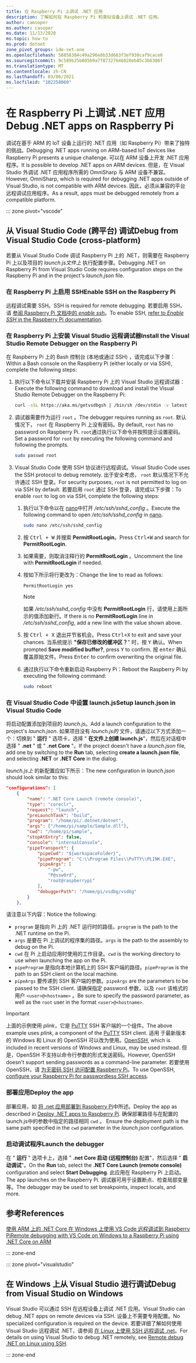 ```yaml
---
title: 在 Raspberry Pi 上调试 .NET 应用
description: 了解如何在 Raspberry Pi 和类似设备上调试 .NET 应用。
author: camsoper
ms.author: casoper
ms.date: 11/13/2020
ms.topic: how-to
ms.prod: dotnet
zone_pivot_groups: ide-set-one
ms.openlocfilehash: 58858384c49a296e0b33d663f3ef930caf9cace6
ms.sourcegitcommit: 9c589b25b005b9a7f87327646020eb85c3b6306f
ms.translationtype: MT
ms.contentlocale: zh-CN
ms.lasthandoff: 03/06/2021
ms.locfileid: "102258060"
---
```

# <a name="debug-net-apps-on-raspberry-pi"></a><span data-ttu-id="a9f08-103">在 Raspberry Pi 上调试 .NET 应用</span><span class="sxs-lookup"><span data-stu-id="a9f08-103">Debug .NET apps on Raspberry Pi</span></span>

<span data-ttu-id="a9f08-104">调试在基于 ARM 的 IoT 设备上运行的 .NET 应用（如 Raspberry Pi）带来了独特的挑战。</span><span class="sxs-lookup"><span data-stu-id="a9f08-104">Debugging .NET apps running on ARM-based IoT devices like Raspberry Pi presents a unique challenge.</span></span> <span data-ttu-id="a9f08-105">可以在 ARM 设备上开发 .NET 应用程序。</span><span class="sxs-lookup"><span data-stu-id="a9f08-105">It is possible to develop .NET apps on ARM devices.</span></span> <span data-ttu-id="a9f08-106">但是，在 Visual Studio 外调试 .NET 应用程序所需的 OmniSharp 与 ARM 设备不兼容。</span><span class="sxs-lookup"><span data-stu-id="a9f08-106">However, OmniSharp, which is required for debugging .NET apps outside of Visual Studio, is not compatible with ARM devices.</span></span> <span data-ttu-id="a9f08-107">因此，必须从兼容的平台远程调试应用程序。</span><span class="sxs-lookup"><span data-stu-id="a9f08-107">As a result, apps must be debugged remotely from a compatible platform.</span></span>

::: zone pivot="vscode"

## <a name="debug-from-visual-studio-code-cross-platform"></a><span data-ttu-id="a9f08-108">从 Visual Studio Code (跨平台) 调试</span><span class="sxs-lookup"><span data-stu-id="a9f08-108">Debug from Visual Studio Code (cross-platform)</span></span>

<span data-ttu-id="a9f08-109">若要从 Visual Studio Code 调试 Raspberry Pi 上的 .NET，则需要在 Raspberry Pi 上以及项目的 *launch.js文件上* 执行配置步骤。</span><span class="sxs-lookup"><span data-stu-id="a9f08-109">Debugging .NET on Raspberry Pi from Visual Studio Code requires configuration steps on the Raspberry Pi and in the project's *launch.json* file.</span></span>

### <a name="enable-ssh-on-the-raspberry-pi"></a><span data-ttu-id="a9f08-110">在 Raspberry Pi 上启用 SSH</span><span class="sxs-lookup"><span data-stu-id="a9f08-110">Enable SSH on the Raspberry Pi</span></span>

<span data-ttu-id="a9f08-111">远程调试需要 SSH。</span><span class="sxs-lookup"><span data-stu-id="a9f08-111">SSH is required for remote debugging.</span></span> <span data-ttu-id="a9f08-112">若要启用 SSH，请 [参阅 Raspberry Pi 文档中的 *enable ssh*](https://www.raspberrypi.org/documentation/remote-access/ssh/)。</span><span class="sxs-lookup"><span data-stu-id="a9f08-112">To enable SSH, [refer to *Enable SSH* in the Raspberry Pi documentation](https://www.raspberrypi.org/documentation/remote-access/ssh/).</span></span>

### <a name="install-the-visual-studio-remote-debugger-on-the-raspberry-pi"></a><span data-ttu-id="a9f08-113">在 Raspberry Pi 上安装 Visual Studio 远程调试器</span><span class="sxs-lookup"><span data-stu-id="a9f08-113">Install the Visual Studio Remote Debugger on the Raspberry Pi</span></span>

<span data-ttu-id="a9f08-114">在 Raspberry Pi 上的 Bash 控制台 (本地或通过 SSH) ，请完成以下步骤：</span><span class="sxs-lookup"><span data-stu-id="a9f08-114">Within a Bash console on the Raspberry Pi (either locally or via SSH), complete the following steps:</span></span>

1. <span data-ttu-id="a9f08-115">执行以下命令以下载并安装 Raspberry Pi 上的 Visual Studio 远程调试器：</span><span class="sxs-lookup"><span data-stu-id="a9f08-115">Execute the following command to download and install the Visual Studio Remote Debugger on the Raspberry Pi:</span></span>

    ```bash
    curl -sSL https://aka.ms/getvsdbgsh | /bin/sh /dev/stdin -v latest -l ~/vsdbg
    ```

1. <span data-ttu-id="a9f08-116">调试器需要作为运行 `root` 。</span><span class="sxs-lookup"><span data-stu-id="a9f08-116">The debugger requires running as `root`.</span></span> <span data-ttu-id="a9f08-117">默认情况下， `root` 在 Raspberry Pi 上没有密码。</span><span class="sxs-lookup"><span data-stu-id="a9f08-117">By default, `root` has no password on Raspberry Pi.</span></span> <span data-ttu-id="a9f08-118">`root`通过执行以下命令并按照提示设置密码。</span><span class="sxs-lookup"><span data-stu-id="a9f08-118">Set a password for `root` by executing the following command and following the prompts.</span></span>

    ```bash
    sudo passwd root
    ```

1. <span data-ttu-id="a9f08-119">Visual Studio Code 使用 SSH 协议进行远程调试。</span><span class="sxs-lookup"><span data-stu-id="a9f08-119">Visual Studio Code uses the SSH protocol to debug remotely.</span></span> <span data-ttu-id="a9f08-120">出于安全考虑， `root` 默认情况下不允许通过 SSH 登录。</span><span class="sxs-lookup"><span data-stu-id="a9f08-120">For security purposes, `root` is not permitted to log on via SSH by default.</span></span> <span data-ttu-id="a9f08-121">若要启用 `root` 通过 SSH 登录，请完成以下步骤：</span><span class="sxs-lookup"><span data-stu-id="a9f08-121">To enable `root` to log on via SSH, complete the following steps:</span></span>

    1. <span data-ttu-id="a9f08-122">执行以下命令以在 [nano](https://www.nano-editor.org/docs.php)中打开 */etc/ssh/sshd_config* 。</span><span class="sxs-lookup"><span data-stu-id="a9f08-122">Execute the following command to open */etc/ssh/sshd_config* in [nano](https://www.nano-editor.org/docs.php).</span></span>

        ```bash
        sudo nano /etc/ssh/sshd_config
        ```

    1. <span data-ttu-id="a9f08-123">按 <kbd>Ctrl + W</kbd> 并搜索 **PermitRootLogin**。</span><span class="sxs-lookup"><span data-stu-id="a9f08-123">Press <kbd>Ctrl+W</kbd> and search for **PermitRootLogin**.</span></span>
    1. <span data-ttu-id="a9f08-124">如果需要，则取消注释行的 **PermitRootLogin** 。</span><span class="sxs-lookup"><span data-stu-id="a9f08-124">Uncomment the line with **PermitRootLogin** if needed.</span></span>
    1. <span data-ttu-id="a9f08-125">按如下所示将行更改为：</span><span class="sxs-lookup"><span data-stu-id="a9f08-125">Change the line to read as follows:</span></span>

        ```console
        PermitRootLogin yes
        ```

        > [!NOTE]
        > <span data-ttu-id="a9f08-126">如果 */etc/ssh/sshd_config* 中没有 **PermitRootLogin** 行，请使用上面所示的值添加新行。</span><span class="sxs-lookup"><span data-stu-id="a9f08-126">If there is no **PermitRootLogin** line in */etc/ssh/sshd_config*, add a new line with the value shown above.</span></span>

    1. <span data-ttu-id="a9f08-127">按 <kbd>Ctrl + X</kbd> 退出并节省机会。</span><span class="sxs-lookup"><span data-stu-id="a9f08-127">Press <kbd>Ctrl+X</kbd> to exit and save your chances.</span></span> <span data-ttu-id="a9f08-128">当系统提示 **"保存已修改的缓冲区？**" 时，按 <kbd>Y</kbd> 确认。</span><span class="sxs-lookup"><span data-stu-id="a9f08-128">When prompted **Save modified buffer?**, press <kbd>Y</kbd> to confirm.</span></span> <span data-ttu-id="a9f08-129">按 <kbd>enter</kbd> 确认覆盖原始文件。</span><span class="sxs-lookup"><span data-stu-id="a9f08-129">Press <kbd>Enter</kbd> to confirm overwriting the original file.</span></span>
    1. <span data-ttu-id="a9f08-130">通过执行以下命令重新启动 Raspberry Pi：</span><span class="sxs-lookup"><span data-stu-id="a9f08-130">Reboot the Raspberry Pi by executing the following command:</span></span>

        ```bash
        sudo reboot
        ```

### <a name="setup-launchjson-in-visual-studio-code"></a><span data-ttu-id="a9f08-131">在 Visual Studio Code 中设置 launch.js</span><span class="sxs-lookup"><span data-stu-id="a9f08-131">Setup launch.json in Visual Studio Code</span></span>

<span data-ttu-id="a9f08-132">将启动配置添加到项目的 *launch.js*。</span><span class="sxs-lookup"><span data-stu-id="a9f08-132">Add a launch configuration to the project's *launch.json*.</span></span> <span data-ttu-id="a9f08-133">如果项目没有 *launch.js的* 文件，请通过以下方式添加一个：切换到 " **运行** " 选项卡，选择 " **在文件上创建 launch.js**"，然后在对话框中选择 " **.net** " 或 " **.net Core** "。</span><span class="sxs-lookup"><span data-stu-id="a9f08-133">If the project doesn't have a *launch.json* file, add one by switching to the **Run** tab, selecting **create a launch.json file**, and selecting **.NET** or **.NET Core** in the dialog.</span></span>

<span data-ttu-id="a9f08-134">*launch.js上* 的新配置应如下所示：</span><span class="sxs-lookup"><span data-stu-id="a9f08-134">The new configuration in *launch.json* should look similar to this:</span></span>

```json
"configurations": [
    {
        "name": ".NET Core Launch (remote console)",
        "type": "coreclr",
        "request": "launch",
        "preLaunchTask": "build",
        "program": "/home/pi/.dotnet/dotnet",
        "args": ["/home/pi/sample/Sample.dll"],
        "cwd": "/home/pi/sample",
        "stopAtEntry": false,
        "console": "internalConsole",
        "pipeTransport": {
            "pipeCwd": "${workspaceFolder}",
            "pipeProgram": "C:\\Program Files\\PuTTY\\PLINK.EXE",
            "pipeArgs": [
                "-pw",
                "P@ssw0rd",
                "root@raspberrypi"
            ],
            "debuggerPath": "/home/pi/vsdbg/vsdbg"
        }
    },
```

<span data-ttu-id="a9f08-135">请注意以下内容：</span><span class="sxs-lookup"><span data-stu-id="a9f08-135">Notice the following:</span></span>

- <span data-ttu-id="a9f08-136">`program` 是指向 Pi 上的 .NET 运行时的路径。</span><span class="sxs-lookup"><span data-stu-id="a9f08-136">`program` is the path to the .NET runtime on the Pi.</span></span>
- <span data-ttu-id="a9f08-137">`args` 是要在 Pi 上调试的程序集的路径。</span><span class="sxs-lookup"><span data-stu-id="a9f08-137">`args` is the path to the assembly to debug on the Pi.</span></span>
- <span data-ttu-id="a9f08-138">`cwd` 在 Pi 上启动应用时使用的工作目录。</span><span class="sxs-lookup"><span data-stu-id="a9f08-138">`cwd` is the working directory to use when launching the app on the Pi.</span></span>
- <span data-ttu-id="a9f08-139">`pipeProgram` 是指向本地计算机上的 SSH 客户端的路径。</span><span class="sxs-lookup"><span data-stu-id="a9f08-139">`pipeProgram` is the path to an SSH client on the local machine.</span></span>
- <span data-ttu-id="a9f08-140">`pipeArgs` 要传递到 SSH 客户端的参数。</span><span class="sxs-lookup"><span data-stu-id="a9f08-140">`pipeArgs` are the parameters to be passed to the SSH client.</span></span> <span data-ttu-id="a9f08-141">请确保指定 password 参数，以及 `root` 该格式的用户 `<user>@<hostname>` 。</span><span class="sxs-lookup"><span data-stu-id="a9f08-141">Be sure to specify the password parameter, as well as the `root` user in the format `<user>@<hostname>`.</span></span>

> [!IMPORTANT]
> <span data-ttu-id="a9f08-142">上面的示例使用 *plink*，它是 [PuTTY](https://www.ssh.com/ssh/putty/) <span class="docon docon-navigate-external x-hidden-focus"></span> SSH 客户端的一个组件。</span><span class="sxs-lookup"><span data-stu-id="a9f08-142">The above example uses *plink*, a component of the [PuTTY](https://www.ssh.com/ssh/putty/)<span class="docon docon-navigate-external x-hidden-focus"></span> SSH client.</span></span> <span data-ttu-id="a9f08-143">[](https://www.openssh.com/)适用 <span class="docon docon-navigate-external x-hidden-focus"></span> 于最新版本的 Windows 和 Linux 的 OpenSSH 可以改为使用。</span><span class="sxs-lookup"><span data-stu-id="a9f08-143">[OpenSSH](https://www.openssh.com/)<span class="docon docon-navigate-external x-hidden-focus"></span>, which is included in recent versions of Windows and Linux, may be used instead.</span></span> <span data-ttu-id="a9f08-144">但是，OpenSSH 不支持以命令行参数的形式发送密码。</span><span class="sxs-lookup"><span data-stu-id="a9f08-144">However, OpenSSH doesn't support sending passwords as a command-line parameter.</span></span> <span data-ttu-id="a9f08-145">若要使用 OpenSSH，请 [为无密码 SSH 访问配置 Raspberry Pi](https://www.raspberrypi.org/documentation/remote-access/ssh/passwordless.md)。</span><span class="sxs-lookup"><span data-stu-id="a9f08-145">To use OpenSSH, [configure your Raspberry Pi for passwordless SSH access](https://www.raspberrypi.org/documentation/remote-access/ssh/passwordless.md).</span></span>

### <a name="deploy-the-app"></a><span data-ttu-id="a9f08-146">部署应用</span><span class="sxs-lookup"><span data-stu-id="a9f08-146">Deploy the app</span></span>

<span data-ttu-id="a9f08-147">部署应用，如 [将 .net 应用部署到 Raspberry Pi](deployment.md)中所述。</span><span class="sxs-lookup"><span data-stu-id="a9f08-147">Deploy the app as described in [Deploy .NET apps to Raspberry Pi](deployment.md).</span></span> <span data-ttu-id="a9f08-148">确保部署路径与在配置的launch.js中的参数中指定的路径相同 `cwd` 。 </span><span class="sxs-lookup"><span data-stu-id="a9f08-148">Ensure the deployment path is the same path specified in the `cwd` parameter in the *launch.json* configuration.</span></span>

### <a name="launch-the-debugger"></a><span data-ttu-id="a9f08-149">启动调试程序</span><span class="sxs-lookup"><span data-stu-id="a9f08-149">Launch the debugger</span></span>

<span data-ttu-id="a9f08-150">在 " **运行** " 选项卡上，选择 " **.net Core 启动 (远程控制台)** 配置"，然后选择 " **启动调试**"。</span><span class="sxs-lookup"><span data-stu-id="a9f08-150">On the **Run** tab, select the **.NET Core Launch (remote console)** configuration and select **Start Debugging**.</span></span> <span data-ttu-id="a9f08-151">此应用在 Raspberry Pi 上启动。</span><span class="sxs-lookup"><span data-stu-id="a9f08-151">The app launches on the Raspberry Pi.</span></span> <span data-ttu-id="a9f08-152">调试器可用于设置断点、检查局部变量等。</span><span class="sxs-lookup"><span data-stu-id="a9f08-152">The debugger may be used to set breakpoints, inspect locals, and more.</span></span>

## <a name="references"></a><span data-ttu-id="a9f08-153">参考</span><span class="sxs-lookup"><span data-stu-id="a9f08-153">References</span></span>

[<span data-ttu-id="a9f08-154">使用 ARM 上的 .NET Core 在 Windows 上使用 VS Code 远程调试到 Raspberry Pi</span><span class="sxs-lookup"><span data-stu-id="a9f08-154">Remote debugging with VS Code on Windows to a Raspberry Pi using .NET Core on ARM</span></span>](https://www.hanselman.com/blog/remote-debugging-with-vs-code-on-windows-to-a-raspberry-pi-using-net-core-on-arm)

::: zone-end

::: zone pivot="visualstudio"

## <a name="debug-from-visual-studio-on-windows"></a><span data-ttu-id="a9f08-155">在 Windows 上从 Visual Studio 进行调试</span><span class="sxs-lookup"><span data-stu-id="a9f08-155">Debug from Visual Studio on Windows</span></span>

<span data-ttu-id="a9f08-156">Visual Studio 可以通过 SSH 在远程设备上调试 .NET 应用。</span><span class="sxs-lookup"><span data-stu-id="a9f08-156">Visual Studio can debug .NET apps on remote devices via SSH.</span></span> <span data-ttu-id="a9f08-157">设备上不需要专用配置。</span><span class="sxs-lookup"><span data-stu-id="a9f08-157">No specialized configuration is required on the device.</span></span> <span data-ttu-id="a9f08-158">若要详细了解如何使用 Visual Studio 远程调试 .NET，请参阅 [在 Linux 上使用 SSH 远程调试 .net](/visualstudio/debugger/remote-debugging-dotnet-core-linux-with-ssh?view=vs-2019)。</span><span class="sxs-lookup"><span data-stu-id="a9f08-158">For details on using Visual Studio to debug .NET remotely, see [Remote debug .NET on Linux using SSH](/visualstudio/debugger/remote-debugging-dotnet-core-linux-with-ssh?view=vs-2019).</span></span>

::: zone-end
